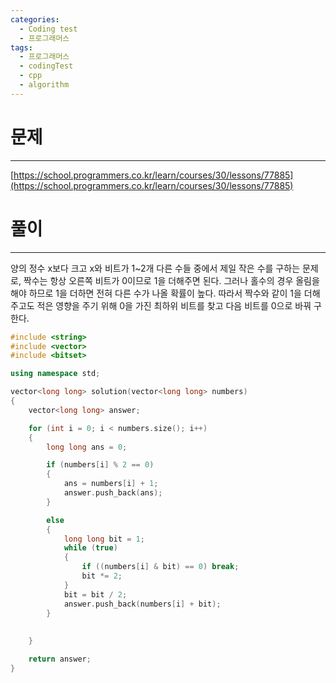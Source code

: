 ```yaml
---
categories:
  - Coding test
  - 프로그래머스
tags:
  - 프로그래머스
  - codingTest
  - cpp
  - algorithm
---
```

# 문제
___

[https://school.programmers.co.kr/learn/courses/30/lessons/77885](https://school.programmers.co.kr/learn/courses/30/lessons/77885)

# 풀이
___

양의 정수 x보다 크고 x와 비트가 1~2개 다른 수들 중에서 제일 작은 수를 구하는 문제로, 짝수는 항상 오른쪽 비트가 0이므로 1을 더해주면 된다. 그러나 홀수의 경우 올림을 해야 하므로 1을 더하면 전혀 다른 수가 나올 확률이 높다. 따라서 짝수와 같이 1을 더해주고도 적은 영향을 주기 위해 0을 가진 최하위 비트를 찾고 다음 비트를 0으로 바꿔 구한다.

```c++
#include <string>
#include <vector>
#include <bitset>

using namespace std;

vector<long long> solution(vector<long long> numbers) 
{
    vector<long long> answer;

    for (int i = 0; i < numbers.size(); i++)
    {
        long long ans = 0;

        if (numbers[i] % 2 == 0)
        {
            ans = numbers[i] + 1;
            answer.push_back(ans);
        }

        else 
        {
            long long bit = 1;
            while (true) 
            {
                if ((numbers[i] & bit) == 0) break;
                bit *= 2;
            }
            bit = bit / 2;
            answer.push_back(numbers[i] + bit);
        }
           
           
    }

    return answer;
}

```